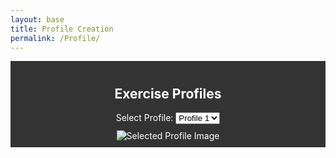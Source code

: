 ```yaml
---
layout: base
title: Profile Creation
permalink: /Profile/
---
```






<!DOCTYPE html>
<html lang="en">
<head>
    <meta charset="UTF-8">
    <meta name="viewport" content="width=device-width, initial-scale=1.0">
    <style>
        /* Add some styling to the navbar */
        #navbar {
            background-color: #333;
            color: white;
            padding: 10px;
            text-align: center;
        }
        #profileImage {
            max-width: 100%;
            height: auto;
            margin-top: 10px;
        }
    </style>
    <title>Exercise Profiles</title>
</head>
<body>
    <div id="navbar">
        <h2>Exercise Profiles</h2>
        <label for="profileSelect">Select Profile:</label>
        <select id="profileSelect" onchange="updateProfile()">
            <option value="profile1">Profile 1</option>
            <option value="profile2">Profile 2</option>
            <option value="profile3">Profile 3</option>
            <option value="profile4">Profile 4</option>
            <option value="profile5">Profile 5</option>
        </select>
        <div>
            <img id="profileImage" src="" alt="Selected Profile Image">
        </div>
    </div>
    <script>
        function updateProfile() {
            // Get the selected profile value
            var selectedProfile = document.getElementById("profileSelect").value;
            // Get the image element
            var profileImage = document.getElementById("profileImage");
            // Set the source of the image based on the selected profile
            switch (selectedProfile) {
                case "profile1":
                    profileImage.src = "ascii_profile1.txt"; // Replace with the actual path to your ASCII art file
                    break;
                case "profile2":
                    profileImage.src = "ascii_profile2.txt";
                    break;
                case "profile3":
                    profileImage.src = "ascii_profile3.txt";
                    break;
                case "profile4":
                    profileImage.src = "ascii_profile4.txt";
                    break;
                case "profile5":
                    profileImage.src = "ascii_profile5.txt";
                    break;
                default:
                    profileImage.src = ""; // Set a default image or leave it empty
            }
        }
        // Initial update when the page loads
        updateProfile();
    </script>

</body>
</html>
